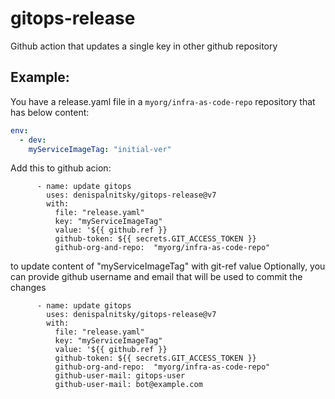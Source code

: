 # gitops-release

Github action that updates a single key in other github repository





## Example:
You have a release.yaml file in a `myorg/infra-as-code-repo` repository that has below content:

``` yaml
env:
  - dev:
    myServiceImageTag: "initial-ver"
```

Add this to github acion:

```
      - name: update gitops
        uses: denispalnitsky/gitops-release@v7
        with:
          file: "release.yaml"
          key: "myServiceImageTag"
          value: '${{ github.ref }}
          github-token: ${{ secrets.GIT_ACCESS_TOKEN }}
          github-org-and-repo:  "myorg/infra-as-code-repo"
```
to update content of "myServiceImageTag" with git-ref value
Optionally, you can provide github username and email that will be used to commit the changes
```
      - name: update gitops
        uses: denispalnitsky/gitops-release@v7
        with:
          file: "release.yaml"
          key: "myServiceImageTag"
          value: '${{ github.ref }}
          github-token: ${{ secrets.GIT_ACCESS_TOKEN }}
          github-org-and-repo:  "myorg/infra-as-code-repo"
          github-user-mail: gitops-user
          github-user-mail: bot@example.com

```